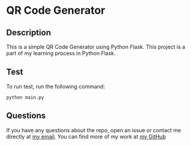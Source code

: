 # QR Code Generator

## Description

This is a simple QR Code Generator using Python Flask. This project is a part of my learning process in Python Flask.

## Test

To run test, run the following command:

```
python main.py
```

## Questions

If you have any questions about the repo, open an issue or contact me directly at [my email](mailto:rakaabdirmp@gmail.com). You can find more of my work at [my GitHub](https://github.com/rakarmp)
